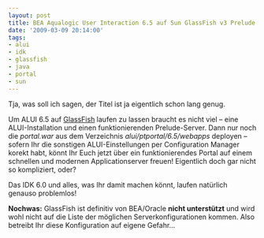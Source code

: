 ```yaml
---
layout: post
title: BEA Aqualogic User Interaction 6.5 auf Sun GlassFish v3 Prelude
date: '2009-03-09 20:14:00'
tags:
- alui
- idk
- glassfish
- java
- portal
- sun
---
```


Tja, was soll ich sagen, der Titel ist ja eigentlich schon lang genug.

Um ALUI 6.5 auf [GlassFish](https://glassfish.dev.java.net/) laufen zu lassen braucht es nicht viel &#8211; eine ALUI-Installation und einen funktionierenden Prelude-Server. Dann nur noch die _portal.war_ aus dem Verzeichnis _alui/ptportal/6.5/webapps_ deployen &#8211; sofern Ihr die sonstigen ALUI-Einstellungen per Configuration Manager korekt habt, könnt Ihr Euch jetzt über ein funktionierendes Portal auf einem schnellen und modernen Applicationserver freuen! Eigentlich doch gar nicht so kompliziert, oder?

Das IDK 6.0 und alles, was Ihr damit machen könnt, laufen natürlich genauso problemlos!

__Nochwas:__ GlassFish ist definitiv von BEA/Oracle __nicht unterstützt__ und wird wohl nicht auf die Liste der möglichen Serverkonfigurationen kommen. Also betreibt Ihr diese Konfiguration auf eigene Gefahr&#8230;